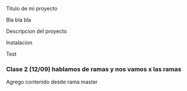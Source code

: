 Titulo de mi proyecto

Bla bla bla

Descripcion del proyecto

Instalacion

Test

### Clase 2 (12/09) hablamos de ramas y nos vamos x las ramas

Agrego contenido desde rama master
